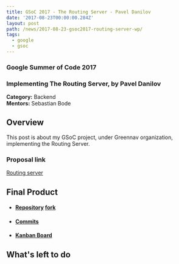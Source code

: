 ```yaml
---
title: GSoC 2017 - The Routing Server - Pavel Danilov
date: '2017-08-23T00:00:00.284Z'
layout: post
path: /news/2017-08-23-gsoc2017-routing-server-wp/
tags:
  - google
  - gsoc
---
```


### Google Summer of Code 2017
### Implementing The Routing Server, by Pavel Danilov

**Category:** Backend  
**Mentors:** Sebastian Bode

## Overview

This post is about my GSoC project, under Greennav organization, implementing the Routing Server.

### Proposal link

[Routing server](https://summerofcode.withgoogle.com/serve/5836956255649792/)

## Final Product

  * #### [Repository](https://github.com/Greennav/routing) [fork](https://github.com/Carix0n/routing)

  * #### [Commits](https://github.com/Greennav/routing/commits/master)

  * #### [Kanban Board](https://github.com/orgs/Greennav/projects/4)

## What's left to do
